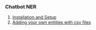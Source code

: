 ### Chatbot NER

1. [Installation and Setup](docs/install.md)
2. [Adding your own entities with csv files](docs/adding_entities.md)
